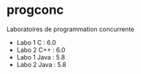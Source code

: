 progconc
========

Laboratoires de programmation concurrente

* Labo 1 C : 6.0
* Labo 2 C++ : 6.0
* Labo 1 Java : 5.8
* Labo 2 Java : 5.8
